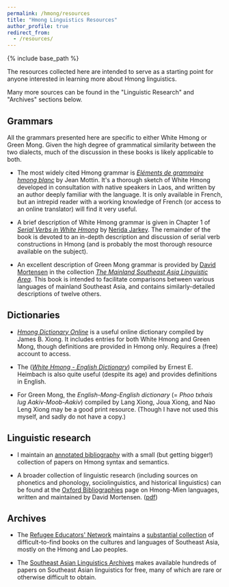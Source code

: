 ```yaml
---
permalink: /hmong/resources
title: "Hmong Linguistics Resources"
author_profile: true
redirect_from: 
  - /resources/
---
```


{% include base_path %}

The resources collected here are intended to serve as a starting point for anyone interested in learning more about Hmong linguistics.

Many more sources can be found in the "Linguistic Research" and "Archives" sections below. 

## Grammars

All the grammars presented here are specific to either White Hmong or Green Mong. Given the high degree of grammatical similarity between the two dialects, much of the discussion in these books is likely applicable to both. 

*	The most widely cited Hmong grammar is [*Eléments de grammaire hmong blanc*](http://www.reninc.org/bookshelf/elements_de_grammaire_hmong.pdf "Eléments de grammaire hmong blanc") by Jean Mottin. It's a thorough sketch of White Hmong developed in consultation with native speakers in Laos, and written by an author deeply familiar with the language. It is only available in French, but an intrepid reader with a working knowledge of French (or access to an online translator) will find it very useful. 

*	A brief description of White Hmong grammar is given in Chapter 1 of [*Serial Verbs in White Hmong*](https://brill.com/view/title/31661 "Brill: Serial Verbs in White Hmong") by [Nerida Jarkey](https://www.sydney.edu.au/arts/about/our-people/academic-staff/nerida-jarkey.html "University of Sydney: Nerida Jarkey"). The remainder of the book is devoted to an in-depth description and discussion of serial verb constructions in Hmong (and is probably the most thorough resource available on the subject). 

*	An excellent description of Green Mong grammar is provided by [David Mortensen](https://www.cs.cmu.edu/~dmortens/ "Carnegie Mellon University: David Mortensen") in the collection [*The Mainland Southeast Asia Linguistic Area*](https://www.degruyter.com/document/doi/10.1515/9783110401981/html "DeGruyter: The Mainland Southeast Asia Linguistic Area"). This book is intended to facilitate comparisons between various languages of mainland Southeast Asia, and contains similarly-detailed descriptions of twelve others. 

## Dictionaries

*	[*Hmong Dictionary Online*](http://hmongdictionary.us/ "Hmong Dictionary Online") is a useful online dictionary compiled by James B. Xiong. It includes entries for both White Hmong and Green Mong, though definitions are provided in Hmong only. Requires a (free) account to access.

*	The ([*White Hmong - English Dictionary*](/files/Heimbach-1978.pdf "White Hmong - English Dictionary")) compiled by Ernest E. Heimbach is also quite useful (despite its age) and provides definitions in English. 

*	For Green Mong, the *English-Mong-English dictionary* (= *Phoo txhais lug Aakiv-Moob-Aakiv*) compiled by Lang Xiong, Joua Xiong, and Nao Leng Xiong may be a good print resource. (Though I have not used this myself, and sadly do not have a copy.)

## Linguistic research

* 	I maintain an [annotated bibliography](/files/Johnston-Hmong-Bibliography.pdf) with a small (but getting bigger!) collection of papers on Hmong syntax and semantics. 

* 	A broader collection of linguistic research (including sources on phonetics and phonology, sociolinguistics, and historical linguistics) can be found at the [Oxford Bibliographies](https://www.oxfordbibliographies.com/view/document/obo-9780199772810/obo-9780199772810-0173.xml "OBO: Hmong-Mien Languages") page on Hmong-Mien languages, written and maintained by David Mortensen. ([pdf](/files/Mortensen-2014.pdf "OBO: Hmong-Mien Languages"))

## Archives

*	The [Refugee Educators' Network](http://www.reninc.org/ "RENINC: Home") maintains a [substantial collection](http://www.reninc.org/bookshelf/ "RENINC: Bookshelf") of difficult-to-find books on the cultures and languages of Southeast Asia, mostly on the Hmong and Lao peoples.  

*	The [Southeast Asian Linguistics Archives](http://sealang.net/sala/ "SEALang: SALA") makes available hundreds of papers on Southeast Asian linguistics for free, many of which are rare or otherwise difficult to obtain. 

<!--
## For language learners

*	The Southeast Asian Diaspora Project

* 	Southeast Asian Studies Summer Institute (SEASSI), University of Wisconsin

*	Universities that offer regular classes?
-->


